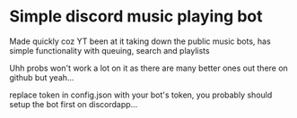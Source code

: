 # Simple discord music playing bot

Made quickly coz YT been at it taking down the public music bots, has simple functionality with queuing, search and playlists

Uhh probs won't work a lot on it as there are many better ones out there on github but yeah...

replace token in config.json with your bot's token, you probably should setup the bot first on discordapp...
